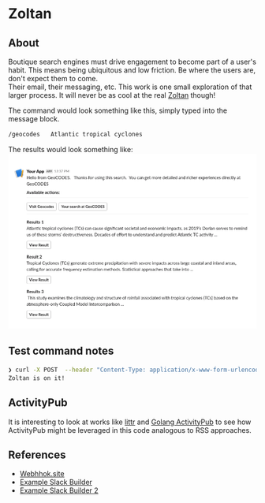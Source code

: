 # Zoltan

## About

Boutique search engines must drive engagement to become part of a user's habit.  This means 
being ubiquitous and low friction.  Be where the users are, don't expect them to come.  
Their email, their messaging, etc.   This work is one small exploration of that larger process.
It will never be as cool at the
real [Zoltan](http://www.pinrepair.com/arcade/zoltan.htm) though!

The command would look something like this, simply typed into the message block.

```bash
/geocodes   Atlantic tropical cyclones
```

The results would look something like:
![image](./docs/example1.png)


## Test command notes

```bash
❯ curl -X POST  --header "Content-Type: application/x-www-form-urlencoded"  'http://localhost:6789/query'  --data @./docs/testPackage.txt
Zoltan is on it!    
```

## ActivityPub

It is interesting to look at works like [littr](https://github.com/mariusor/go-littr) and [Golang ActivityPub](https://github.com/go-ap) to see
how ActivityPub might be leveraged in this code analogous to RSS approaches.

## References

* [Webhhok.site](https://webhook.site/#!/)
* [Example Slack Builder](https://app.slack.com/block-kit-builder/T092JLYMR#%7B%22blocks%22:%5B%7B%22type%22:%22section%22,%22text%22:%7B%22type%22:%22mrkdwn%22,%22text%22:%22Hello%20from%20GeoCODES.%20%20%20Thanks%20for%20using%20this%20search.%20%20You%20can%20get%20more%20detailed%20and%20richer%20experiences%20directly%20at%20GeoCODES%20%5Cn%5Cn%20*Available%20actions:*%22%7D%7D,%7B%22type%22:%22divider%22%7D,%7B%22type%22:%22actions%22,%22elements%22:%5B%7B%22type%22:%22button%22,%22text%22:%7B%22type%22:%22plain_text%22,%22text%22:%22Visit%20Geocodes%22,%22emoji%22:true%7D,%22value%22:%22click_me_123%22,%22url%22:%22https://google.com%22%7D,%7B%22type%22:%22button%22,%22text%22:%7B%22type%22:%22plain_text%22,%22text%22:%22Your%20search%20at%20GeoCODES%22,%22emoji%22:true%7D,%22value%22:%22click_me_123%22,%22url%22:%22https://google.com%22%7D%5D%7D,%7B%22type%22:%22divider%22%7D,%7B%22type%22:%22section%22,%22text%22:%7B%22type%22:%22mrkdwn%22,%22text%22:%22*Results%201*%5Cn%20Atlantic%20tropical%20cyclones%20(TCs)%20can%20cause%20significant%20societal%20and%20economic%20impacts,%20as%202019%E2%80%99s%20Dorian%20serves%20to%20remind%20us%20of%20these%20storms%E2%80%99%20destructiveness.%20Decades%20of%20effort%20to%20understand%20and%20predict%20Atlantic%20TC%20activity%20...%22%7D%7D,%7B%22type%22:%22actions%22,%22elements%22:%5B%7B%22type%22:%22button%22,%22text%22:%7B%22type%22:%22plain_text%22,%22text%22:%22View%20Result%22,%22emoji%22:true%7D,%22value%22:%22click_me_123%22,%22url%22:%22https://google.com%22%7D%5D%7D,%7B%22type%22:%22section%22,%22text%22:%7B%22type%22:%22mrkdwn%22,%22text%22:%22*Result%202*%5Cn%20Tropical%20Cyclones%20(TCs)%20generate%20extreme%20precipitation%20with%20severe%20impacts%20across%20large%20coastal%20and%20inland%20areas,%20calling%20for%20accurate%20frequency%20estimation%20methods.%20Statistical%20approaches%20that%20take%20into%20...%20%22%7D%7D,%7B%22type%22:%22actions%22,%22elements%22:%5B%7B%22type%22:%22button%22,%22text%22:%7B%22type%22:%22plain_text%22,%22text%22:%22View%20Result%22,%22emoji%22:true%7D,%22value%22:%22click_me_123%22,%22url%22:%22https://google.com%22%7D%5D%7D,%7B%22type%22:%22section%22,%22text%22:%7B%22type%22:%22mrkdwn%22,%22text%22:%22*Results%203*%5Cn%20%20This%20study%20examines%20the%20climatology%20and%20structure%20of%20rainfall%20associated%20with%20tropical%20cyclones%20(TCs)%20based%20on%20the%20atmosphere-only%20Coupled%20Model%20Intercomparison%20...%22%7D%7D,%7B%22type%22:%22actions%22,%22elements%22:%5B%7B%22type%22:%22button%22,%22text%22:%7B%22type%22:%22plain_text%22,%22text%22:%22View%20Result%22,%22emoji%22:true%7D,%22value%22:%22click_me_123%22,%22url%22:%22https://google.com%22%7D%5D%7D%5D%7D)
* [Example Slack Builder 2](https://app.slack.com/block-kit-builder/T092JLYMR#%7B%22blocks%22:%5B%7B%22type%22:%22section%22,%22text%22:%7B%22type%22:%22mrkdwn%22,%22text%22:%22Thanks%20for%20using%20GeoCODES.%20%20The%20following%20are%20the%20top%203%20results%20%20See%20more%20results%20at%20%3Chttps://geocodes.org%7CGeoCODES%3E%22%7D%7D,%7B%22type%22:%22divider%22%7D,%7B%22type%22:%22section%22,%22text%22:%7B%22type%22:%22mrkdwn%22,%22text%22:%22*%3CfakeLink.toHotelPage.com%7CWindsor%20Court%20Hotel%3E*%5Cn$340%20per%20night%5CnRated:%209.4%20-%20Excellent%22%7D%7D,%7B%22type%22:%22divider%22%7D,%7B%22type%22:%22section%22,%22text%22:%7B%22type%22:%22mrkdwn%22,%22text%22:%22*%3CfakeLink.toHotelPage.com%7CThe%20Ritz-Carlton%20New%20Orleans%3E*%5Cn$340%20per%20night%5CnRated:%209.1%20-%20Excellent%22%7D%7D,%7B%22type%22:%22divider%22%7D,%7B%22type%22:%22section%22,%22text%22:%7B%22type%22:%22mrkdwn%22,%22text%22:%22*%3CfakeLink.toHotelPage.com%7COmni%20Royal%20Orleans%20Hotel%3E*%5Cn$419%20per%20night%5CnRated:%208.8%20-%20Excellent%22%7D%7D%5D%7D)

